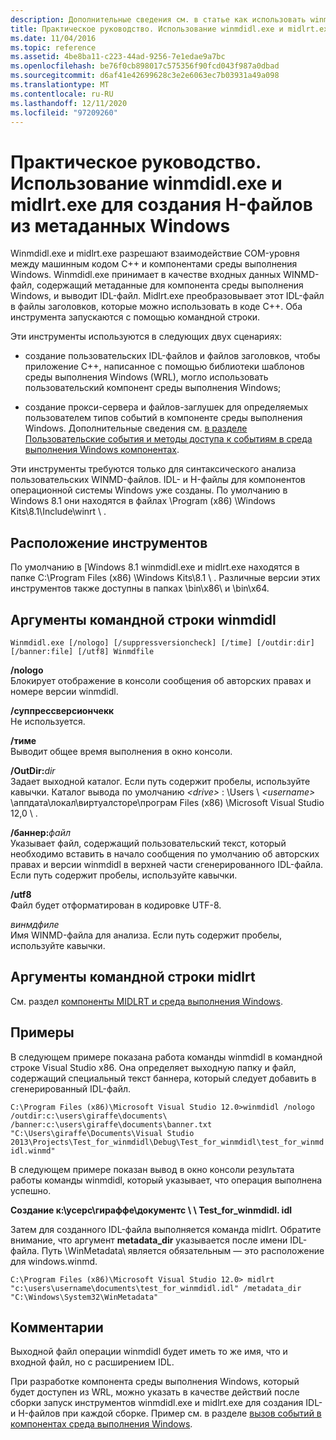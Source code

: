 ```yaml
---
description: Дополнительные сведения см. в статье как использовать winmdidl.exe и midlrt.exe для создания h файлов из метаданных Windows.
title: Практическое руководство. Использование winmdidl.exe и midlrt.exe для создания H-файлов из метаданных Windows
ms.date: 11/04/2016
ms.topic: reference
ms.assetid: 4be8ba11-c223-44ad-9256-7e1edae9a7bc
ms.openlocfilehash: be76f0cb898017c575356f90fcd043f987a0dbad
ms.sourcegitcommit: d6af41e42699628c3e2e6063ec7b03931a49a098
ms.translationtype: MT
ms.contentlocale: ru-RU
ms.lasthandoff: 12/11/2020
ms.locfileid: "97209260"
---
```

# <a name="how-to-use-winmdidlexe-and-midlrtexe-to-create-h-files-from-windows-metadata"></a>Практическое руководство. Использование winmdidl.exe и midlrt.exe для создания H-файлов из метаданных Windows

Winmdidl.exe и midlrt.exe разрешают взаимодействие COM-уровня между машинным кодом C++ и компонентами среды выполнения Windows. Winmdidl.exe принимает в качестве входных данных WINMD-файл, содержащий метаданные для компонента среды выполнения Windows, и выводит IDL-файл. Midlrt.exe преобразовывает этот IDL-файл в файлы заголовков, которые можно использовать в коде C++. Оба инструмента запускаются с помощью командной строки.

Эти инструменты используются в следующих двух сценариях:

- создание пользовательских IDL-файлов и файлов заголовков, чтобы приложение C++, написанное с помощью библиотеки шаблонов среды выполнения Windows (WRL), могло использовать пользовательский компонент среды выполнения Windows;

- создание прокси-сервера и файлов-заглушек для определяемых пользователем типов событий в компоненте среды выполнения Windows. Дополнительные сведения см. [в разделе Пользовательские события и методы доступа к событиям в среда выполнения Windows компонентах](/windows/uwp/winrt-components/custom-events-and-event-accessors-in-windows-runtime-components).

Эти инструменты требуются только для синтаксического анализа пользовательских WINMD-файлов. IDL- и H-файлы для компонентов операционной системы Windows уже созданы. По умолчанию в Windows 8.1 они находятся в файлах \Program (x86) \Windows Kits\8.1\Include\winrt \\ .

## <a name="location-of-the-tools"></a>Расположение инструментов

По умолчанию в [Windows 8.1 winmdidl.exe и midlrt.exe находятся в папке C:\Program Files (x86) \Windows Kits\8.1 \\ . Различные версии этих инструментов также доступны в папках \bin\x86\ и \bin\x64\.

## <a name="winmdidl-command-line-arguments"></a>Аргументы командной строки winmdidl

```
Winmdidl.exe [/nologo] [/suppressversioncheck] [/time] [/outdir:dir] [/banner:file] [/utf8] Winmdfile
```

**/nologo**<br/>
Блокирует отображение в консоли сообщения об авторских правах и номере версии winmdidl.

**/суппрессверсиончекк**<br/>
Не используется.

**/тиме**<br/>
Выводит общее время выполнения в окно консоли.

**/OutDir:**<em>dir</em><br/>
Задает выходной каталог. Если путь содержит пробелы, используйте кавычки. Каталог вывода по умолчанию *\<drive>* : \Users \\ *\<username>* \аппдата\локал\виртуалсторе\програм Files (x86) \Microsoft Visual Studio 12,0 \\ .

**/баннер:**<em>файл</em><br/>
Указывает файл, содержащий пользовательский текст, который необходимо вставить в начало сообщения по умолчанию об авторских правах и версии winmdidl в верхней части сгенерированного IDL-файла. Если путь содержит пробелы, используйте кавычки.

**/utf8**<br/>
Файл будет отформатирован в кодировке UTF-8.

*винмдфиле*<br/>
Имя WINMD-файла для анализа. Если путь содержит пробелы, используйте кавычки.

## <a name="midlrt-command-line-arguments"></a>Аргументы командной строки midlrt

См. раздел [компоненты MIDLRT и среда выполнения Windows](/windows/win32/Midl/midlrt-and-windows-runtime-components).

## <a name="examples"></a>Примеры

В следующем примере показана работа команды winmdidl в командной строке Visual Studio x86. Она определяет выходную папку и файл, содержащий специальный текст баннера, который следует добавить в сгенерированный IDL-файл.

`C:\Program Files (x86)\Microsoft Visual Studio 12.0>winmdidl /nologo /outdir:c:\users\giraffe\documents\ /banner:c:\users\giraffe\documents\banner.txt "C:\Users\giraffe\Documents\Visual Studio 2013\Projects\Test_for_winmdidl\Debug\Test_for_winmdidl\test_for_winmdidl.winmd"`

В следующем примере показан вывод в окно консоли результата работы команды winmdidl, который указывает, что операция выполнена успешно.

**Создание к:\усерс\гираффе\документс \\ \ Test_for_winmdidl. idl**

Затем для созданного IDL-файла выполняется команда midlrt. Обратите внимание, что аргумент **metadata_dir** указывается после имени IDL-файла. Путь \WinMetadata\ является обязательным — это расположение для windows.winmd.

`C:\Program Files (x86)\Microsoft Visual Studio 12.0> midlrt "c:\users\username\documents\test_for_winmdidl.idl" /metadata_dir "C:\Windows\System32\WinMetadata"`

## <a name="remarks"></a>Комментарии

Выходной файл операции winmdidl будет иметь то же имя, что и входной файл, но с расширением IDL.

При разработке компонента среды выполнения Windows, который будет доступен из WRL, можно указать в качестве действий после сборки запуск инструментов winmdidl.exe и midlrt.exe для создания IDL- и H-файлов при каждой сборке. Пример см. в разделе [вызов событий в компонентах среда выполнения Windows](/windows/uwp/winrt-components/raising-events-in-windows-runtime-components).
